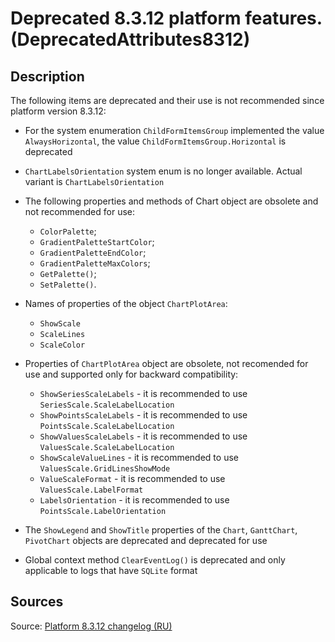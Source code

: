 # Deprecated 8.3.12 platform features. (DeprecatedAttributes8312)

<!-- Блоки выше заполняются автоматически, не трогать -->
## Description
<!-- Описание диагностики заполняется вручную. Необходимо понятным языком описать смысл и схему работу -->
The following items are deprecated and their use is not recommended since platform version 8.3.12:

* For the system enumeration `ChildFormItemsGroup` implemented the value `AlwaysHorizontal`, the value `ChildFormItemsGroup.Horizontal` is deprecated
* `ChartLabelsOrientation` system enum is no longer available. Actual variant is `ChartLabelsOrientation`
* The following properties and methods of Chart object are obsolete and not recommended for use:

   * `ColorPalette`;
   * `GradientPaletteStartColor`;
   * `GradientPaletteEndColor`;
   * `GradientPaletteMaxColors`;
   * `GetPalette()`;
   * `SetPalette()`.

* Names of properties of the object `ChartPlotArea`:

   * `ShowScale`
   * `ScaleLines`
   * `ScaleColor`

* Properties of `ChartPlotArea` object are obsolete, not recomended for use and supported only for backward compatibility:
   * `ShowSeriesScaleLabels` - it is recommended to use `SeriesScale.ScaleLabelLocation`
   * `ShowPointsScaleLabels` - it is recommended to use `PointsScale.ScaleLabelLocation`
   * `ShowValuesScaleLabels` - it is recommended to use `ValuesScale.ScaleLabelLocation`
   * `ShowScaleValueLines` - it is recommended to use `ValuesScale.GridLinesShowMode`
   * `ValueScaleFormat` - it is recommended to use `ValuesScale.LabelFormat`
   * `LabelsOrientation` - it is recommended to use `PointsScale.LabelOrientation`

* The `ShowLegend` and `ShowTitle` properties of the `Chart`, `GanttChart`, `PivotChart` objects are deprecated and deprecated for use
* Global context method `ClearEventLog()` is deprecated and only applicable to logs that have `SQLite` format

## Sources
<!-- Необходимо указывать ссылки на все источники, из которых почерпнута информация для создания диагностики -->

Source: [Platform 8.3.12 changelog (RU)](https://dl04.1c.ru/content/Platform/8_3_12_1714/1cv8upd_8_3_12_1714.htm)

